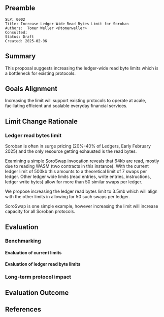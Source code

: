 ## Preamble

```
SLP: 0002
Title: Increase Ledger Wide Read Bytes Limit for Soroban 
Authors:  Tomer Weller <@tomerweller>
Consulted:
Status: Draft
Created: 2025-02-06
```

## Summary

This proposal suggests increasing the ledger-wide read byte limits which is a bottleneck for existing protocols. 

## Goals Alignment

Increasing the limit will support existing protocols to operate at acale, faciliating efficient and scalable everyday financial services.

## Limit Change Rationale

### Ledger read bytes limit

Soroban is often in surge pricing (20%-40% of Ledgers, Early February 2025) and the only resource getting exhausted is the read bytes.

Examining a simple [SoroSwap invocation](https://stellar.expert/explorer/public/tx/238820179026497536#238820179026497537) reveals that 64kb are read, mostly due to reading WASM (two contracts in this instance). With the current ledger limit of 500kb this amounts to a theoretical limit of 7 swaps per ledger. Other ledger wide limits (read entries, write entries, instructions, ledger write bytes) allow for more than 50 similar swaps per ledger.  

We propose increasing the ledger read bytes limit to 3.5mb which will align with the other limits in allowing for 50 such swaps per ledger.

SoroSwap is one simple example, however increasing the limit will increase capacity for all Soroban protocols. 

## Evaluation

### Benchmarking

#### Evaluation of current limits

#### Evaluation of ledger read byte limits

### Long-term protocol impact

## Evaluation Outcome

## References
